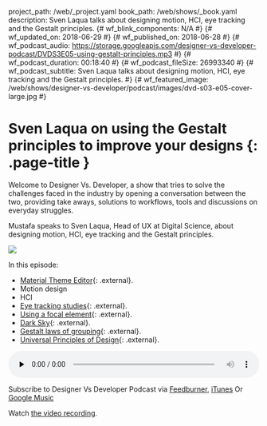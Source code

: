 project_path: /web/_project.yaml
book_path: /web/shows/_book.yaml
description: Sven Laqua talks about designing motion, HCI, eye tracking and the Gestalt principles.
{# wf_blink_components: N/A #}
{# wf_updated_on: 2018-06-29 #}
{# wf_published_on: 2018-06-28 #}
{# wf_podcast_audio: https://storage.googleapis.com/designer-vs-developer-podcast/DVDS3E05-using-gestalt-principles.mp3 #}
{# wf_podcast_duration: 00:18:40 #}
{# wf_podcast_fileSize: 26993340 #}
{# wf_podcast_subtitle: Sven Laqua talks about designing motion, HCI, eye tracking and the Gestalt principles. #}
{# wf_featured_image: /web/shows/designer-vs-developer/podcast/images/dvd-s03-e05-cover-large.jpg #}


# Sven Laqua on using the Gestalt principles to improve your designs {: .page-title }

Welcome to Designer Vs. Developer, a show that tries to solve the
challenges faced in the industry by opening a conversation between
the two, providing take aways, solutions to workflows, tools and
discussions on everyday struggles.

Mustafa speaks to Sven Laqua, Head of UX at Digital Science, about 
designing motion, HCI, eye tracking and the Gestalt principles. 

<img
src="/web/shows/designer-vs-developer/podcast/images/dvd-s03-e05-cover.jpg"
class="attempt-right">

In this episode:

* [Material Theme Editor](http://bit.ly/2IBNsZO){: .external}.
* Motion design
* HCI
* [Eye tracking studies](http://bit.ly/2MyImjD){: .external}.
* [Using a focal element](http://bit.ly/2KwDye5){: .external}.
* [Dark Sky](http://bit.ly/2KkURT4){: .external}.
* [Gestalt laws of grouping](http://bit.ly/2z1c2UO){: .external}.
* [Universal Principles of Design](http://bit.ly/2IGUJrG){: .external}.

<audio style="width: 100%"
src="https://storage.googleapis.com/designer-vs-developer-podcast/
DVDS3E05-using-gestalt-principles.mp3"
controls preload="none">

Subscribe to Designer Vs Developer Podcast via
<a href="https://goo.gl/USHXv8">Feedburner</a>,
<a href="https://goo.gl/1E9U0G">iTunes</a> Or
<a href="https://goo.gl/qCBlST">
Google Music</a>

Watch <a href="https://www.youtube.com/playlist?list=PLNYkxOF6rcIC60856GnLEV5GQXMxc9ByJ">
the video recording</a>.
